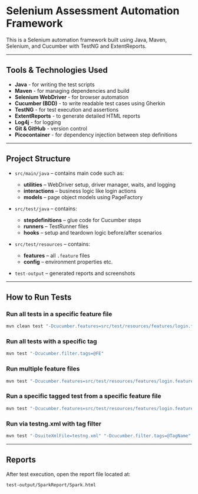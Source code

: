 # Selenium Assessment Automation Framework

This is a Selenium automation framework built using Java, Maven, Selenium, and Cucumber with TestNG and ExtentReports.

---

## Tools & Technologies Used

- **Java** - for writing the test scripts  
- **Maven** - for managing dependencies and build  
- **Selenium WebDriver** - for browser automation  
- **Cucumber (BDD)** - to write readable test cases using Gherkin  
- **TestNG** - for test execution and assertions  
- **ExtentReports** - to generate detailed HTML reports  
- **Log4j** - for logging  
- **Git & GitHub** - version control  
- **Picocontainer** - for dependency injection between step definitions

---

## Project Structure

- `src/main/java` – contains main code such as:
  - **utilities** – WebDriver setup, driver manager, waits, and logging
  - **interactions** – business logic like login actions
  - **models** – page object models using PageFactory

- `src/test/java` – contains:
  - **stepdefinitions** – glue code for Cucumber steps
  - **runners** – TestRunner files
  - **hooks** – setup and teardown logic before/after scenarios

- `src/test/resources` – contains:
  - **features** – all `.feature` files
  - **config** – environment properties etc.

- `test-output` – generated reports and screenshots

---

## How to Run Tests

### Run all tests in a specific feature file
```bash
mvn clean test "-Dcucumber.features=src/test/resources/features/login.feature"
```

### Run all tests with a specific tag
```bash
mvn test "-Dcucumber.filter.tags=@FE"
```

### Run multiple feature files
```bash
mvn test "-Dcucumber.features=src/test/resources/features/login.feature,src/test/resources/features/checkout.feature"
```

### Run a specific tagged test from a specific feature file
```bash
mvn test "-Dcucumber.features=src/test/resources/features/login.feature" "-Dcucumber.filter.tags=@LoginTest-1"
```

### Run via testng.xml with tag filter
```bash
mvn test "-DsuiteXmlFile=testng.xml" "-Dcucumber.filter.tags=@TagName"
```

---

## Reports

After test execution, open the report file located at:
```
test-output/SparkReport/Spark.html
```
